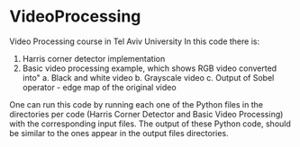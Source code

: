 # VideoProcessing
Video Processing course in Tel Aviv University
In this code there is:
1) Harris corner detector implementation 
2) Basic video processing example, which shows RGB video converted into"
  a. Black and white video
  b. Grayscale video
  c. Output of Sobel operator - edge map of the original video

One can run this code by running each one of the Python files in the directories per code (Harris Corner Detector and Basic Video Processing) with the corresponding input files. 
The output of these Python code, should be similar to the ones appear in the output files directories.
